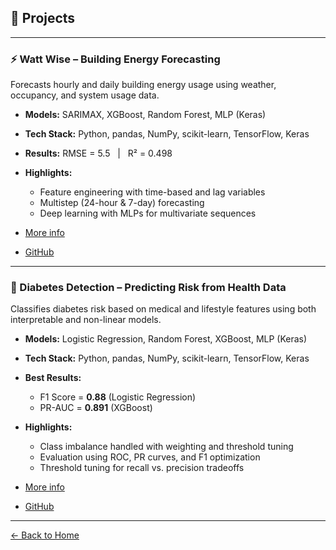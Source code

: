 ## 🔬 Projects

---

### ⚡ Watt Wise – Building Energy Forecasting
Forecasts hourly and daily building energy usage using weather, occupancy, and system usage data.

- **Models:** SARIMAX, XGBoost, Random Forest, MLP (Keras)  
- **Tech Stack:** Python, pandas, NumPy, scikit-learn, TensorFlow, Keras  
- **Results:** RMSE = 5.5 &nbsp; | &nbsp; R² = 0.498  
- **Highlights:**
  - Feature engineering with time-based and lag variables
  - Multistep (24-hour & 7-day) forecasting
  - Deep learning with MLPs for multivariate sequences



- [More info](./watt-wise/watt-wise)
- [GitHub](https://github.com/karmerruk7/karmerruk7.github.io/tree/main/watt-wise)

---

### 🧬 Diabetes Detection – Predicting Risk from Health Data
Classifies diabetes risk based on medical and lifestyle features using both interpretable and non-linear models.

- **Models:** Logistic Regression, Random Forest, XGBoost, MLP (Keras)  
- **Tech Stack:** Python, pandas, NumPy, scikit-learn, TensorFlow, Keras  
- **Best Results:**  
  - F1 Score = **0.88** (Logistic Regression)  
  - PR-AUC = **0.891** (XGBoost)  
- **Highlights:**
  - Class imbalance handled with weighting and threshold tuning
  - Evaluation using ROC, PR curves, and F1 optimization
  - Threshold tuning for recall vs. precision tradeoffs


- [More info](./DiabetesDetection/DiabetesDetection)
- [GitHub](https://github.com/karmerruk7/karmerruk7.github.io/tree/main/DiabetesDetection%20)

---

[← Back to Home](./index)